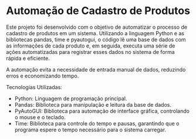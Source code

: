 # Automação de Cadastro de Produtos
Este projeto foi desenvolvido com o objetivo de automatizar o processo de cadastro de produtos em um sistema. Utilizando a linguagem Python e as bibliotecas pandas, time e pyautogui, o código lê uma base de dados com as informações de cada produto e, em seguida, executa uma série de ações automatizadas para registrar esses dados no sistema de forma rápida e eficiente.

A automação evita a necessidade de entrada manual de dados, reduzindo erros e economizando tempo.

Tecnologias Utilizadas:

- Python: Linguagem de programação principal.
- Pandas: Biblioteca para manipulação e leitura da base de dados.
- PyAutoGUI: Biblioteca para automação de interface gráfica, controlando o mouse e o teclado.
- Time: Biblioteca para controle do tempo e pausas, garantindo que o programa espere o tempo necessário para o sistema carregar.
